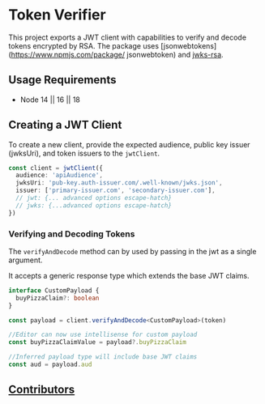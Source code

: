 # Token Verifier

This project exports a JWT client with capabilities to verify and decode tokens encrypted by RSA. The package uses [jsonwebtokens](https://www.npmjs.com/package/
jsonwebtoken) and [jwks-rsa](https://www.npmjs.com/package/jwks-rsa).

## Usage Requirements
- Node 14 || 16 || 18

## Creating a JWT Client

To create a new client, provide the expected audience, public key issuer (jwksUri), and token issuers to the `jwtClient`.

```typescript
const client = jwtClient({
  audience: 'apiAudience',
  jwksUri: 'pub-key.auth-issuer.com/.well-known/jwks.json',
  issuer: ['primary-issuer.com', 'secondary-issuer.com'],
  // jwt: {... advanced options escape-hatch} 
  // jwks: {...advanced options escape-hatch}
})
```

### Verifying and Decoding Tokens

The `verifyAndDecode` method can by used by passing in the jwt as a single argument.

It accepts a generic response type which extends the base JWT claims.

```typescript
interface CustomPayload {
  buyPizzaClaim?: boolean
}

const payload = client.verifyAndDecode<CustomPayload>(token)

//Editor can now use intellisense for custom payload
const buyPizzaClaimValue = payload?.buyPizzaClaim

//Inferred payload type will include base JWT claims
const aud = payload.aud
```

## [Contributors](CONTRIBUTORS.md)